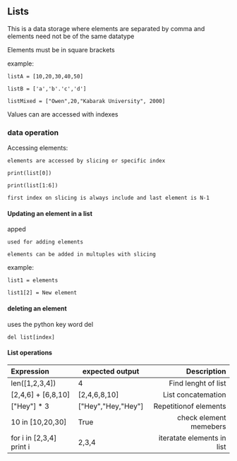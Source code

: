 
##  Lists

This is a data storage where elements are separated by comma and elements need not be of the same datatype

Elements must be in square brackets

example:

    listA = [10,20,30,40,50]

    listB = ['a','b'.'c','d']
    
    listMixed = ["Owen",20,"Kabarak University", 2000]

Values can are accessed with indexes

### data operation

Accessing elements:

    elements are accessed by slicing or specific index

    print(list[0])

    print(list[1:6]) 

    first index on slicing is always include and last element is N-1

#### Updating an element  in a list

apped

    used for adding elements

    elements can be added in multuples with slicing

example:

    list1 = elements

    list1[2] = New element

#### deleting an element

uses the python key word del

    del list[index]

#### List operations

| Expression                    |   expected output  |             Description    |
|:------------------------------|--------------------|---------------------------:|
| len([1,2,3,4])                | 4                  | Find lenght of list        |
| [2,4,6] + [6,8,10]            | [2,4,6,8,10]       | List concatemation         |
| ["Hey"] * 3                   | ["Hey","Hey,"Hey"] | Repetitionof elements      |
|10 in [10,20,30]               | True               | check element memebers     |
| for i in [2,3,4] print i      | 2,3,4              | iteratate elements in list |

